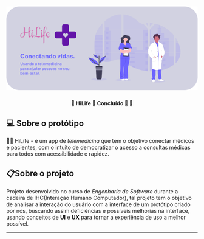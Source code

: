 <h1 align="center">
    <img alt="HiLife" title="HiLife" src="./Assets/Banner.png"/>
</h1>

<h4 align="center">
    🚧 HiLife 💜 Concluído 🚀 🚧
</h4>


## 💻 Sobre o protótipo

👨‍⚕️ HiLife - é um app de *telemedicina* que tem o objetivo conectar médicos e pacientes, com o intuito de democratizar o acesso a consultas médicas para todos com acessibilidade e rapidez.

## 📋Sobre o projeto

Projeto desenvolvido no curso de *Engenharia de Software* durante a cadeira de IHC(Interação Humano Computador), tal projeto tem o objetivo de analisar a interação do usuário com a interface de um protótipo criado por nós, buscando assim deficiências e possíveis melhorias na interface, usando conceitos de **UI** e **UX** para tornar a experiência de uso a melhor possível.

---